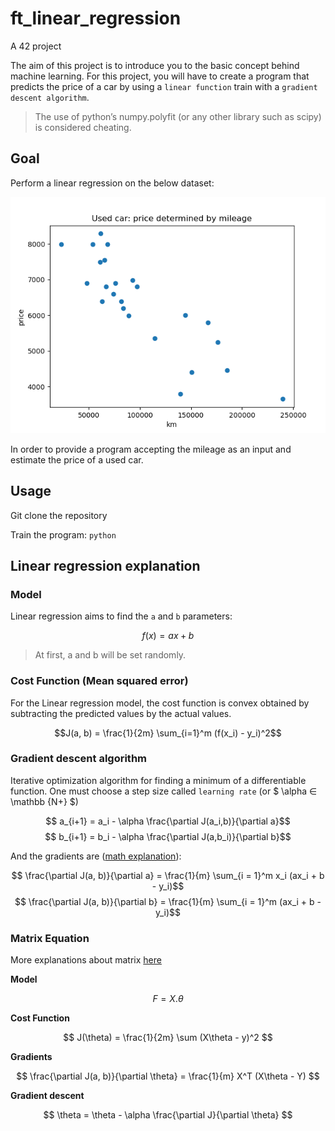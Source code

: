 # ft_linear_regression

A 42 project

The aim of this project is to introduce you to the basic concept behind machine learning.
For this project, you will have to create a program that predicts the price of a car by
using a `linear function` train with a `gradient descent algorithm`.

> The use of python’s numpy.polyfit (or any other library such as scipy) is considered cheating.

## Goal

Perform a linear regression on the below dataset:

![Screenshots](/graphs/dataset_scatterplot.png)

In order to provide a program accepting the mileage as an input and estimate the price of a used car.

## Usage

Git clone the repository

Train the program:
`python `

## Linear regression explanation

### Model

Linear regression aims to find the `a` and `b` parameters:

$$f(x) = ax + b$$

> At first, a and b will be set randomly.

### Cost Function (Mean squared error)

For the Linear regression model, the cost function is convex obtained by subtracting the predicted values by the actual values.

$$J(a, b) = \frac{1}{2m} \sum_{i=1}^m (f(x_i) - y_i)^2$$

### Gradient descent algorithm

Iterative optimization algorithm for finding a minimum of a differentiable function.
One must choose a step size called `learning rate` (or $ \alpha ∈ \mathbb {N+} $)

$$ a_{i+1} = a_i - \alpha \frac{\partial J(a_i,b)}{\partial a}$$
$$ b_{i+1} = b_i - \alpha \frac{\partial J(a,b_i)}{\partial b}$$

And the gradients are ([math explanation](math_cheat_sheet/gradient.ipynb)):

$$ \frac{\partial J(a, b)}{\partial a} = \frac{1}{m} \sum_{i = 1}^m x_i (ax_i + b - y_i)$$
$$ \frac{\partial J(a, b)}{\partial b} = \frac{1}{m} \sum_{i = 1}^m (ax_i + b - y_i)$$

### Matrix Equation

More explanations about matrix [here](math_cheat_sheet/matrix.ipynb)


**Model**

$$ F = X . \theta $$

**Cost Function**

$$ J(\theta) = \frac{1}{2m} \sum (X\theta - y)^2 $$

**Gradients**

$$ \frac{\partial J(a, b)}{\partial \theta} = \frac{1}{m} X^T (X\theta - Y) $$

**Gradient descent**

$$ \theta = \theta - \alpha \frac{\partial J}{\partial \theta} $$

